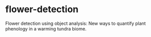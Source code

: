 # flower-detection
Flower detection using object analysis: New ways to quantify plant phenology in a warming tundra biome.
